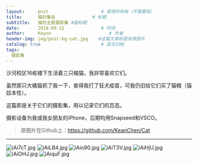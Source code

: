 ```yaml
---
layout:     post                    # 使用的布局（不需要改）
title:      猫的集会              # 标题 
subtitle:   猫的主题摄影集 #副标题
date:       2018-09-12              # 时间
author:     Keyon                      # 作者
header-img: img/post-bg-cat.jpg    #这篇文章标题背景图片
catalog: true                       # 是否归档
tags:
  摄影集
---
```


沙河校区16栋楼下生活着三只橘猫，我非常喜欢它们。

虽然那只大橘猫抓了我一下，害得我打了狂犬疫苗，可我仍旧给它们买了猫粮（猫奴本性）。

这篇即是关于它们的摄影集，用以记录它们的百态。

摄影设备为我或我女朋友的iPhone，后期均用Snapseed和VSCO。

> 原图片在Github上：https://github.com/KeanChen/Cat

---
![iAi7cT.jpg](https://s1.ax1x.com/2018/09/12/iAi7cT.jpg)
![iAiLB4.jpg](https://s1.ax1x.com/2018/09/12/iAiLB4.jpg)
![iAio90.jpg](https://s1.ax1x.com/2018/09/12/iAio90.jpg)
![iAiT3V.jpg](https://s1.ax1x.com/2018/09/12/iAiT3V.jpg)
![iAiHjU.jpg](https://s1.ax1x.com/2018/09/12/iAiHjU.jpg)
![iAiOHJ.jpg](https://s1.ax1x.com/2018/09/12/iAiOHJ.jpg)
![iAiquF.jpg](https://s1.ax1x.com/2018/09/12/iAiquF.jpg)
